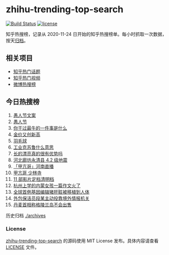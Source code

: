 # zhihu-trending-top-search

[![Build Status](https://github.com/justjavac/zhihu-trending-top-search/workflows/ci/badge.svg?branch=main)](https://github.com/justjavac/zhihu-trending-top-search/actions)
[![license](https://img.shields.io/github/license/justjavac/zhihu-trending-top-search)](https://github.com/justjavac/zhihu-trending-top-search/blob/main/LICENSE)

知乎热搜榜，记录从 2020-11-24 日开始的知乎热搜榜单。每小时抓取一次数据，按天[归档](./archives)。

## 相关项目

- [知乎热门话题](https://github.com/justjavac/zhihu-trending-hot-questions)
- [知乎热门视频](https://github.com/justjavac/zhihu-trending-hot-video)
- [微博热搜榜](https://github.com/justjavac/weibo-trending-hot-search)

## 今日热搜榜

<!-- BEGIN -->
<!-- 最后更新时间 Tue Apr 01 2025 18:12:02 GMT+0800 (China Standard Time) -->

1. [愚人节文案](https://www.zhihu.com/search?q=%E6%84%9A%E4%BA%BA%E8%8A%82%E6%96%87%E6%A1%88)
1. [愚人节](https://www.zhihu.com/search?q=%E6%84%9A%E4%BA%BA%E8%8A%82)
1. [你干过最牛的一件事是什么](https://www.zhihu.com/search?q=%E4%BD%A0%E5%B9%B2%E8%BF%87%E6%9C%80%E7%89%9B%E7%9A%84%E4%B8%80%E4%BB%B6%E4%BA%8B%E6%98%AF%E4%BB%80%E4%B9%88)
1. [金价又创新高](https://www.zhihu.com/search?q=%E9%87%91%E4%BB%B7%E5%8F%88%E5%88%9B%E6%96%B0%E9%AB%98)
1. [羽毛球](https://www.zhihu.com/search?q=%E7%BE%BD%E6%AF%9B%E7%90%83)
1. [工业克苏鲁什么意思](https://www.zhihu.com/search?q=%E5%B7%A5%E4%B8%9A%E5%85%8B%E8%8B%8F%E9%B2%81%E4%BB%80%E4%B9%88%E6%84%8F%E6%80%9D)
1. [长的漂亮真的很有优势吗](https://www.zhihu.com/search?q=%E9%95%BF%E7%9A%84%E6%BC%82%E4%BA%AE%E7%9C%9F%E7%9A%84%E5%BE%88%E6%9C%89%E4%BC%98%E5%8A%BF%E5%90%97)
1. [河北廊坊永清县 4.2 级地震](https://www.zhihu.com/search?q=%E6%B2%B3%E5%8C%97%E5%BB%8A%E5%9D%8A%E6%B0%B8%E6%B8%85%E5%8E%BF%204.2%20%E7%BA%A7%E5%9C%B0%E9%9C%87)
1. [「甲亢哥」河南直播](https://www.zhihu.com/search?q=%E3%80%8C%E7%94%B2%E4%BA%A2%E5%93%A5%E3%80%8D%E6%B2%B3%E5%8D%97%E7%9B%B4%E6%92%AD)
1. [甲亢哥 少林寺](https://www.zhihu.com/search?q=%E7%94%B2%E4%BA%A2%E5%93%A5%20%E5%B0%91%E6%9E%97%E5%AF%BA)
1. [11 部影片定档清明档](https://www.zhihu.com/search?q=11%20%E9%83%A8%E5%BD%B1%E7%89%87%E5%AE%9A%E6%A1%A3%E6%B8%85%E6%98%8E%E6%A1%A3)
1. [杭州上学的内蒙女孩一篇作文火了](https://www.zhihu.com/search?q=%E6%9D%AD%E5%B7%9E%E4%B8%8A%E5%AD%A6%E7%9A%84%E5%86%85%E8%92%99%E5%A5%B3%E5%AD%A9%E4%B8%80%E7%AF%87%E4%BD%9C%E6%96%87%E7%81%AB%E4%BA%86)
1. [全球首例基因编辑猪肝脏被移植到人体](https://www.zhihu.com/search?q=%E5%85%A8%E7%90%83%E9%A6%96%E4%BE%8B%E5%9F%BA%E5%9B%A0%E7%BC%96%E8%BE%91%E7%8C%AA%E8%82%9D%E8%84%8F%E8%A2%AB%E7%A7%BB%E6%A4%8D%E5%88%B0%E4%BA%BA%E4%BD%93)
1. [外包保洁员段某主动投靠境外情报机关](https://www.zhihu.com/search?q=%E5%A4%96%E5%8C%85%E4%BF%9D%E6%B4%81%E5%91%98%E6%AE%B5%E6%9F%90%E4%B8%BB%E5%8A%A8%E6%8A%95%E9%9D%A0%E5%A2%83%E5%A4%96%E6%83%85%E6%8A%A5%E6%9C%BA%E5%85%B3)
1. [丹麦首相称格陵兰岛不会出售](https://www.zhihu.com/search?q=%E4%B8%B9%E9%BA%A6%E9%A6%96%E7%9B%B8%E7%A7%B0%E6%A0%BC%E9%99%B5%E5%85%B0%E5%B2%9B%E4%B8%8D%E4%BC%9A%E5%87%BA%E5%94%AE)

<!-- END -->

历史归档 [./archives](./archives)

### License

[zhihu-trending-top-search](https://github.com/justjavac/zhihu-trending-top-search) 的源码使用 MIT License
发布。具体内容请查看 [LICENSE](./LICENSE) 文件。
